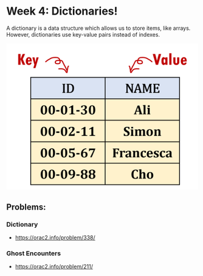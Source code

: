 # Week 4: Dictionaries!

A dictionary is a data structure which allows us to store items, like arrays. However, dictionaries use key-value pairs instead of indexes.

![alt text](dict.png)

## Problems:

### Dictionary
* https://orac2.info/problem/338/

### Ghost Encounters
* https://orac2.info/problem/211/

